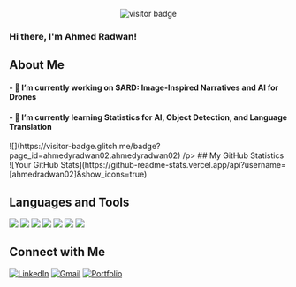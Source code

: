 <p align="center">
  <img src="https://visitor-badge.glitch.me/badge?page_id=ahmedyradwan02.ahmedyradwan02" alt="visitor badge"/>


<h3>Hi there, I'm Ahmed Radwan!</h3>

## About Me
<h4>- 🔭 I’m currently working on SARD: Image-Inspired Narratives and AI for Drones</h4>
<h4>- 🌱 I’m currently learning Statistics for AI, Object Detection, and Language Translation</h4>
![](https://visitor-badge.glitch.me/badge?page_id=ahmedyradwan02.ahmedyradwan02)
  /p>
## My GitHub Statistics
![Your GitHub Stats](https://github-readme-stats.vercel.app/api?username=[ahmedradwan02]&show_icons=true)

## Languages and Tools
[![](https://img.shields.io/badge/-PyTorch-EE4C2C?style=flat&logo=PyTorch&logoColor=white)](https://pytorch.org/)
[![](https://img.shields.io/badge/-Pandas-150458?style=flat&logo=pandas&logoColor=white)](https://pandas.pydata.org/)
[![](https://img.shields.io/badge/-scikit_learn-F7931E?style=flat&logo=scikit-learn&logoColor=white)](https://scikit-learn.org/)
[![](https://img.shields.io/badge/-NumPy-013243?style=flat&logo=numpy&logoColor=white)](https://numpy.org/)
[![](https://img.shields.io/badge/-Keras-D00000?style=flat&logo=Keras&logoColor=white)](https://keras.io/)
[![](https://img.shields.io/badge/-Java-007396?style=flat&logo=java&logoColor=white)](https://www.java.com/)
[![](https://img.shields.io/badge/-Python-3776AB?style=flat&logo=python&logoColor=white)](https://python.org/)

<!-- Add more badges from https://shields.io/ -->

## Connect with Me
[![LinkedIn](https://img.shields.io/badge/-LinkedIn-blue?style=flat&logo=linkedin&logoColor=white)](https://www.linkedin.com/in/ahmedyradwan/)
[![Gmail](https://img.shields.io/badge/-Gmail-D14836?style=flat&logo=gmail&logoColor=white)](mailto:ahmedyradwan02@gmail.com)
[![Portfolio](https://img.shields.io/badge/-Portfolio-0A66C2?style=flat&logo=About.me&logoColor=white)](http://ahmedradwan.me/)
<!-- Add other social media links if you want -->

<!-- This is a comment. Customize the above template to make it your own! -->
